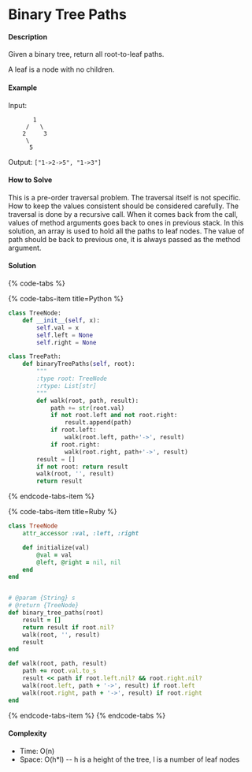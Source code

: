 # Binary Tree Paths

#### Description

Given a binary tree, return all root-to-leaf paths.

A leaf is a node with no children.

#### Example

Input:

```
       1
     /   \
    2     3
     \
      5
```

Output: `["1->2->5", "1->3"]`


#### How to Solve

This is a pre-order traversal problem.
The traversal itself is not specific.
How to keep the values consistent should be considered carefully.
The traversal is done by a recursive call.
When it comes back from the call,
values of method arguments goes back to ones in previous stack.
In this solution, an array is used to hold all the paths to leaf nodes. The value of path should be back to previous one,
it is always passed as the method argument.

#### Solution

{% code-tabs %}

{% code-tabs-item title=Python %}
```python
class TreeNode:
    def __init__(self, x):
        self.val = x
        self.left = None
        self.right = None

class TreePath:
    def binaryTreePaths(self, root):
        """
        :type root: TreeNode
        :rtype: List[str]
        """
        def walk(root, path, result):
            path += str(root.val)
            if not root.left and not root.right:
                result.append(path)
            if root.left:
                walk(root.left, path+'->', result)
            if root.right:
                walk(root.right, path+'->', result)
        result = []
        if not root: return result
        walk(root, '', result)
        return result
```
{% endcode-tabs-item %}

{% code-tabs-item title=Ruby %}
```ruby
class TreeNode
    attr_accessor :val, :left, :right

    def initialize(val)
        @val = val
        @left, @right = nil, nil
    end
end


# @param {String} s
# @return {TreeNode}
def binary_tree_paths(root)
    result = []
    return result if root.nil?
    walk(root, '', result)
    result
end

def walk(root, path, result)
    path += root.val.to_s
    result << path if root.left.nil? && root.right.nil?
    walk(root.left, path + '->', result) if root.left
    walk(root.right, path + '->', result) if root.right
end
```
{% endcode-tabs-item %}
{% endcode-tabs %}

#### Complexity
- Time: O(n)
- Space: O(h*l) -- h is a height of the tree, l is a number of leaf nodes
